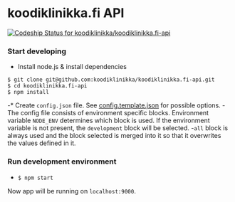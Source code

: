 # koodiklinikka.fi API

[ ![Codeship Status for koodiklinikka/koodiklinikka.fi-api](https://codeship.com/projects/5ba71cf0-7f0a-0132-b32d-661179cb74c9/status?branch=master)](https://codeship.com/projects/57155)

### Start developing
* Install node.js & install dependencies
```
$ git clone git@github.com:koodiklinikka/koodiklinikka.fi-api.git
$ cd koodiklinikka.fi-api
$ npm install
```

-* Create `config.json` file. See [config.template.json](https://github.com/koodiklinikka/koodiklinikka.fi-api/blob/master/config.template.json) for possible options.
-The config file consists of environment specific blocks. Environment variable `NODE_ENV` determines which block is used. If the environment variable is not present, the `development` block will be selected.
-`all` block is always used and the block selected is merged into it so that it overwrites the values defined in it.

### Run development environment

* ``` $ npm start ```

Now app will be running on `localhost:9000`.